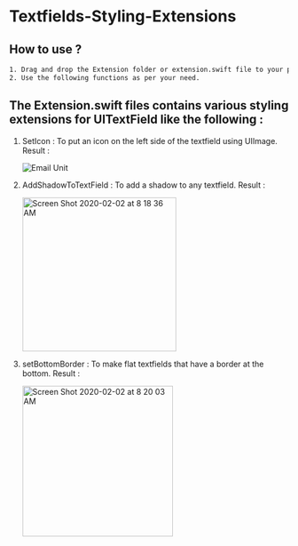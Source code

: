 # Textfields-Styling-Extensions


## How to use ? 
```bash
1. Drag and drop the Extension folder or extension.swift file to your project.
2. Use the following functions as per your need.
```


## The Extension.swift files contains various styling extensions for UITextField like the following : 

1. SetIcon : To put an icon on the left side of the textfield using UIImage.
    Result : 
    
    ![Email Unit](https://user-images.githubusercontent.com/53033648/73608757-a42b5100-4594-11ea-99ed-688c9a47dae1.png)
    
    


2. AddShadowToTextField : To add a shadow to any textfield.
    Result : 
    
    <img width="277" alt="Screen Shot 2020-02-02 at 8 18 36 AM" src="https://user-images.githubusercontent.com/53033648/73608759-aa213200-4594-11ea-8490-aaf8ed71c21c.png">
    
    
    
    
3. setBottomBorder : To make flat textfields that have a border at the bottom.
    Result : 
    
    <img width="271" alt="Screen Shot 2020-02-02 at 8 20 03 AM" src="https://user-images.githubusercontent.com/53033648/73608774-db99fd80-4594-11ea-8bac-27729bbca25b.png">
    



